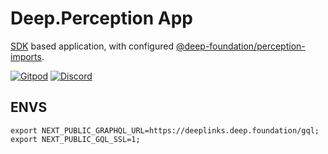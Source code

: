 # Deep.Perception App

[SDK](https://github.com/deep-foundation/sdk) based application, with configured [@deep-foundation/perception-imports](https://github.com/deep-foundation/perception-imports).

[![Gitpod](https://img.shields.io/badge/Gitpod-ready--to--code-blue?logo=gitpod)](https://gitpod.io/#https://github.com/deep-foundation/perception-app) 
[![Discord](https://badgen.net/badge/icon/discord?icon=discord&label&color=purple)](https://discord.gg/deep-foundation)

## ENVS

```
export NEXT_PUBLIC_GRAPHQL_URL=https://deeplinks.deep.foundation/gql;
export NEXT_PUBLIC_GQL_SSL=1;
```
